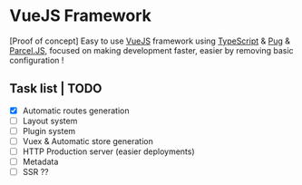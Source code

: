# VueJS Framework
[Proof of concept] Easy to use [VueJS](https://vuejs.org/) framework using [TypeScript](https://www.typescriptlang.org/) &amp; [Pug](https://pugjs.org/) &amp; [Parcel.JS](https://parceljs.org/), focused on making development faster, easier by removing basic configuration !


## Task list | TODO
- [x] Automatic routes generation
- [ ] Layout system
- [ ] Plugin system
- [ ] Vuex & Automatic store generation
- [ ] HTTP Production server (easier deployments)
- [ ] Metadata
- [ ] SSR ??
